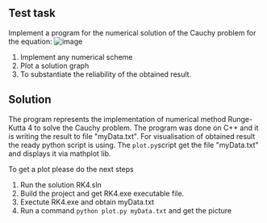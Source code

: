 ## Test task
Implement a program for the numerical solution of the Cauchy problem for the equation:
![image](https://user-images.githubusercontent.com/36066335/216118552-92195f4a-f04d-4dff-abe0-19f6437f160b.png)

1. Implement any numerical scheme
2. Plot a solution graph
3. To substantiate the reliability of the obtained result.

## Solution
The program represents the implementation of numerical method Runge-Kutta 4 to solve the Cauchy problem. The program was done on C++ and it is writing the result to file "myData.txt". For visualisation of obtained result the ready python script is using. The `plot.py`script get the file "myData.txt" and displays it via mathplot lib.

To get a plot please do the next steps 

1) Run the solution RK4.sln
2) Build the project and get RK4.exe executable file. 
3) Exectute RK4.exe and obtain myData.txt
4) Run a command `python plot.py myData.txt` and get the picture
